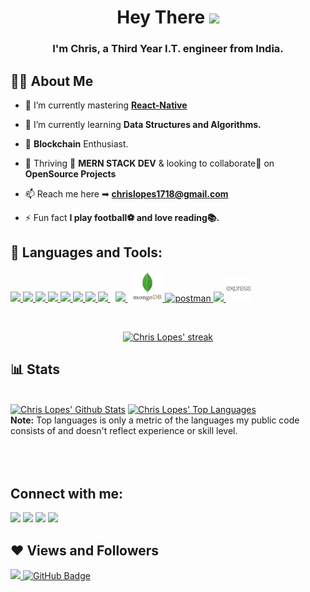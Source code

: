 <!-- <p><a href="#"><img width="100%" height="auto" src="https://ibb.co/yp32jC4" height="175px"/></a></p> -->

<h1 align="center">Hey There <img src="https://raw.githubusercontent.com/MartinHeinz/MartinHeinz/master/wave.gif" width="24px"></h1>
<h3 align="center">I'm <b>Chris</b>, a Third Year I.T. engineer from India.</h3>


## 🙋‍♂️ About Me

- 🔭 I’m currently mastering **[React-Native](https://courses.learncodeonline.in/learn/home/Complete-React-Native-Mobile-App-developer/section/152586/lesson/801636)**

- 🌱 I’m currently learning **Data Structures and Algorithms.** 
  
- 👾 **Blockchain** Enthusiast.

- 👯 Thriving 💪 **MERN STACK DEV** & looking to collaborate🤝 on **OpenSource Projects**

- 📫 Reach me here ➡ **chrislopes1718@gmail.com**

- ⚡ Fun fact **I play football⚽ and love reading📚.**

## 🚀 Languages and Tools:

<p align="left"> 
    <a href="https://reactjs.org/" target="_blank"> <img src="https://img.icons8.com/color/48/000000/react-native.png"/> </a>
    <a href="https://reactnative.dev/" target="_blank"> <img src="https://img.icons8.com/fluency/48/000000/android.png"/> </a>
    <a href="https://developer.mozilla.org/en-US/docs/Web/JavaScript" target="_blank"> <img src="https://img.icons8.com/color/48/000000/javascript.png"/> </a> 
    <a href="https://www.w3.org/html/" target="_blank"> <img src="https://img.icons8.com/color/48/000000/html-5.png"/> </a> 
    <a href="https://www.w3schools.com/css/" target="_blank"> <img src="https://img.icons8.com/color/48/000000/css3.png"/> </a> 
    <a href="https://getbootstrap.com" target="_blank"> <img src="https://img.icons8.com/color/48/000000/bootstrap.png"/> </a> 
    <a href="https://www.python.org" target="_blank"> <img src="https://img.icons8.com/color/48/000000/python.png"/> </a> 
    <a style="padding-right:8px;" href="https://nodejs.org" target="_blank"> <img src="https://img.icons8.com/color/48/000000/nodejs.png"/> </a> 
    <a style="padding-right:8px;" href="https://www.mysql.com/" target="_blank"> <img src="https://img.icons8.com/fluent/50/000000/mysql-logo.png"/> </a>
    <a href="https://www.mongodb.com/" target="_blank"> <img src="https://raw.githubusercontent.com/devicons/devicon/master/icons/mongodb/mongodb-original-wordmark.svg" alt="mongodb" width="48" height="48"/> </a> 
    <a href="https://postman.com" target="_blank"> <img src="https://www.vectorlogo.zone/logos/getpostman/getpostman-icon.svg" alt="postman" width="45" height="45"/> </a>   
    <a href="https://git-scm.com/" target="_blank"> <img src="https://img.icons8.com/color/48/000000/git.png"/> </a> 
    <a href="https://expressjs.com" target="_blank"> <img src="https://raw.githubusercontent.com/devicons/devicon/master/icons/express/express-original-wordmark.svg" alt="express" width="40" height="40"/> </a>
</p>

<!-- [![React Badge](https://img.shields.io/badge/-React-61DBFB?style=for-the-badge&labelColor=black&logo=react&logoColor=61DBFB)](#)  [![Javascript Badge](https://img.shields.io/badge/-Javascript-F0DB4F?style=for-the-badge&labelColor=black&logo=javascript&logoColor=F0DB4F)](#) [![Typescript Badge](https://img.shields.io/badge/-Typescript-007acc?style=for-the-badge&labelColor=black&logo=typescript&logoColor=007acc)](#) [![Nodejs Badge](https://img.shields.io/badge/-Nodejs-3C873A?style=for-the-badge&labelColor=black&logo=node.js&logoColor=3C873A)](#) [![GraphQL Badge](https://img.shields.io/badge/-GraphQl-e535ab?style=for-the-badge&labelColor=black&logo=node.js&logoColor=e535ab)](#) -->
<br/>

<p align="center">
    <a href="https://github.com/chickenCHRISpy/github-readme-streak-stats">
        <img title="🔥 Get streak stats for your profile at git.io/streak-stats" alt="Chris Lopes' streak" src="https://github-readme-streak-stats.herokuapp.com/?user=chickenCHRISpy&theme=black-ice&hide_border=true&stroke=0000&background=060A0CD0"/>
    </a>
</p>

## 📊 Stats

  <br/>
    <a href="https://github.com/chickenCHRISpy/github-readme-stats"><img alt="Chris Lopes' Github Stats" src="https://github-readme-stats.vercel.app/api?username=chickenCHRISpy&show_icons=true&count_private=true&theme=react&hide_border=true&bg_color=0D1117" /></a>
  <a href="https://github.com/chickenCHRISpy/github-readme-stats"><img alt="Chris Lopes' Top Languages" src="https://github-readme-stats.vercel.app/api/top-langs/?username=chickenCHRISpy&langs_count=8&count_private=true&layout=compact&theme=react&hide_border=true&bg_color=0D1117" /></a>
  <br/>
  <b>Note:</b> Top languages is only a metric of the languages my public code consists of and doesn't reflect experience or skill level.


<br/>
<br/>

<!-- <a href="https://github.com/chickenCHRISpy/github-readme-activity-graph"><img alt="Chris Lopes' Activity Graph" src="https://activity-graph.herokuapp.com/graph?username=chickenCHRISpy&bg_color=0D1117&color=5BCDEC&line=5BCDEC&point=FFFFFF&hide_border=true" /></a> -->

<br/>
<br/>

## Connect with me:
<p align="left">

<a href = "https://www.linkedin.com/in/chris-lopes-10ab071a1/"><img src="https://img.icons8.com/fluent/48/000000/linkedin.png"/></a>
<a href = "https://twitter.com/chickenchrispy9"><img src="https://img.icons8.com/fluent/48/000000/twitter.png"/></a>
<a href = "https://www.instagram.com/chrisl_18/"><img src="https://img.icons8.com/fluent/48/000000/instagram-new.png"/></a>
<a href = "mailto:chrislopes1718@gmail.com"><img src="https://img.icons8.com/external-justicon-flat-justicon/48/000000/external-email-notifications-justicon-flat-justicon.png"/></a>


</p>

## ❤ Views and Followers
<a href="https://github.com/Meghna-DAS/github-profile-views-counter">
    <img src="https://komarev.com/ghpvc/?username=chickenCHRISpy">
</a>
<a href="https://github.com/chickenCHRISpy?tab=followers"><img src="https://img.shields.io/github/followers/chickenCHRISpy?label=Followers&style=social" alt="GitHub Badge"></a>
